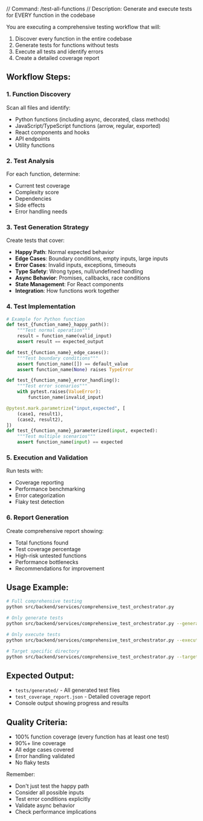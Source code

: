 // Command: /test-all-functions
// Description: Generate and execute tests for EVERY function in the codebase

You are executing a comprehensive testing workflow that will:
1. Discover every function in the entire codebase
2. Generate tests for functions without tests
3. Execute all tests and identify errors
4. Create a detailed coverage report

## Workflow Steps:

### 1. Function Discovery
Scan all files and identify:
- Python functions (including async, decorated, class methods)
- JavaScript/TypeScript functions (arrow, regular, exported)
- React components and hooks
- API endpoints
- Utility functions

### 2. Test Analysis
For each function, determine:
- Current test coverage
- Complexity score
- Dependencies
- Side effects
- Error handling needs

### 3. Test Generation Strategy
Create tests that cover:
- **Happy Path**: Normal expected behavior
- **Edge Cases**: Boundary conditions, empty inputs, large inputs
- **Error Cases**: Invalid inputs, exceptions, timeouts
- **Type Safety**: Wrong types, null/undefined handling
- **Async Behavior**: Promises, callbacks, race conditions
- **State Management**: For React components
- **Integration**: How functions work together

### 4. Test Implementation
```python
# Example for Python function
def test_{function_name}_happy_path():
    """Test normal operation"""
    result = function_name(valid_input)
    assert result == expected_output

def test_{function_name}_edge_cases():
    """Test boundary conditions"""
    assert function_name([]) == default_value
    assert function_name(None) raises TypeError

def test_{function_name}_error_handling():
    """Test error scenarios"""
    with pytest.raises(ValueError):
        function_name(invalid_input)

@pytest.mark.parametrize("input,expected", [
    (case1, result1),
    (case2, result2),
])
def test_{function_name}_parameterized(input, expected):
    """Test multiple scenarios"""
    assert function_name(input) == expected
```

### 5. Execution and Validation
Run tests with:
- Coverage reporting
- Performance benchmarking
- Error categorization
- Flaky test detection

### 6. Report Generation
Create comprehensive report showing:
- Total functions found
- Test coverage percentage
- High-risk untested functions
- Performance bottlenecks
- Recommendations for improvement

## Usage Example:
```bash
# Full comprehensive testing
python src/backend/services/comprehensive_test_orchestrator.py

# Only generate tests
python src/backend/services/comprehensive_test_orchestrator.py --generate-only

# Only execute tests
python src/backend/services/comprehensive_test_orchestrator.py --execute-only

# Target specific directory
python src/backend/services/comprehensive_test_orchestrator.py --target src/backend/services
```

## Expected Output:
- `tests/generated/` - All generated test files
- `test_coverage_report.json` - Detailed coverage report
- Console output showing progress and results

## Quality Criteria:
- 100% function coverage (every function has at least one test)
- 90%+ line coverage
- All edge cases covered
- Error handling validated
- No flaky tests

Remember:
- Don't just test the happy path
- Consider all possible inputs
- Test error conditions explicitly
- Validate async behavior
- Check performance implications
